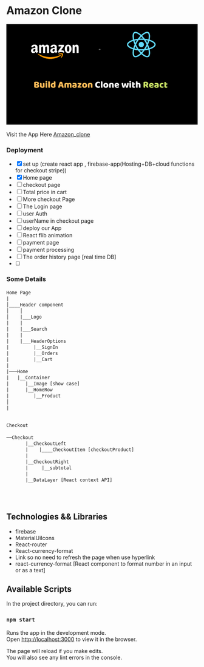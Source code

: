 <!-- @format -->

# Amazon Clone

<p align="center">
  <img alt="AmazonClone" src="./AmazonLogo.png">
</p>

Visit the App Here [Amazon_clone]()

### Deployment

- [x] set up (create react app , firebase-app(Hosting+DB+cloud functions for checkout stripe))
- [x] Home page
- [ ] checkout page
- [ ] Total price in cart
- [ ] More checkout Page
- [ ] The Login page
- [ ] user Auth
- [ ] userName in checkout page
- [ ] deploy our App
- [ ] React flib animation
- [ ] payment page
- [ ] payment processing
- [ ] The order history page [real time DB]
- [ ]

### Some Details

```
Home Page
|
│____Header component
│    │
│    |___Logo
|    |
|    |___Search
|    |
|    |___HeaderOptions
|         |__SignIn
|         |__Orders
|         |__Cart
|
|───Home
|   |__Container
|      |__Image [show case]
|      |__HomeRow
|         |__Product
│
|


```

```
Checkout

──Checkout
       |__CheckoutLeft
       |    |____CheckoutItem [checkoutProduct]
       |
       |__CheckoutRight
       |     |__subtotal
       |
       |__DataLayer [React context API]




```

## Technologies && Libraries

- firebase
- MaterialUiIcons
- React-router
- React-currency-format
- Link so no need to refresh the page when use hyperlink
- react-currency-format [React component to format number in an input or as a text]

## Available Scripts

In the project directory, you can run:

### `npm start`

Runs the app in the development mode.\
Open [http://localhost:3000](http://localhost:3000) to view it in the browser.

The page will reload if you make edits.\
You will also see any lint errors in the console.
